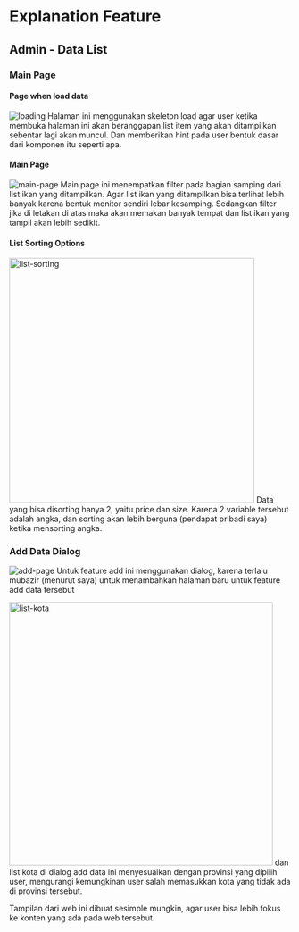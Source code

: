 # Explanation Feature
## Admin - Data List
### Main Page
#### Page when load data
![loading](https://user-images.githubusercontent.com/24809011/94902965-3b99c880-04c3-11eb-985c-e178dc7c4169.png)
Halaman ini menggunakan skeleton load agar user ketika membuka halaman ini akan beranggapan list item yang akan ditampilkan sebentar lagi akan muncul. Dan memberikan hint pada user bentuk dasar dari komponen itu seperti apa.
#### Main Page
![main-page](https://user-images.githubusercontent.com/24809011/94900931-0cce2300-04c0-11eb-99d4-50066aa23bf3.png)
Main page ini menempatkan filter pada bagian samping dari list ikan yang ditampilkan. Agar list ikan yang ditampilkan bisa terlihat lebih banyak karena bentuk monitor sendiri lebar kesamping. Sedangkan filter jika di letakan di atas maka akan memakan banyak tempat dan list ikan yang tampil akan lebih sedikit.

#### List Sorting Options
<img width="439" alt="list-sorting" src="https://user-images.githubusercontent.com/24809011/94903678-57ea3500-04c4-11eb-842a-32a3723288a5.png">
Data yang bisa disorting hanya 2, yaitu price dan size. Karena 2 variable tersebut adalah angka, dan sorting akan lebih berguna (pendapat pribadi saya) ketika mensorting angka.

### Add Data Dialog
![add-page](https://user-images.githubusercontent.com/24809011/94902487-6df6f600-04c2-11eb-8543-2f24a568e842.png)
Untuk feature add ini menggunakan dialog, karena terlalu mubazir (menurut saya) untuk menambahkan halaman baru untuk feature add data tersebut

<img width="472" alt="list-kota" src="https://user-images.githubusercontent.com/24809011/94904806-15c1f300-04c6-11eb-8768-bb886dc09b49.png">
dan list kota di dialog add data ini menyesuaikan dengan provinsi yang dipilih user, mengurangi kemungkinan user salah memasukkan kota yang tidak ada di provinsi tersebut. 



Tampilan dari web ini dibuat sesimple mungkin, agar user bisa lebih fokus ke konten yang ada pada web tersebut.
